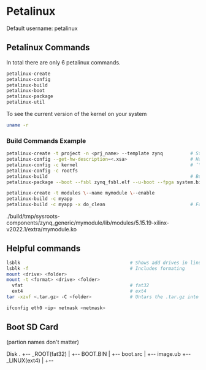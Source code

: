 
# Petalinux

Default username: petalinux

## Petalinux Commands

In total there are only 6 petalinux commands.

``` bash
petalinux-create
petalinux-config
petalinux-build
petalinux-boot
petalinux-package
petalinux-util
```

To see the current version of the kernel on your system 

``` bash
uname -r
```


### Build Commands Example

``` bash
petalinux-create -t project -n <prj_name> --template zynq          # Starting petalinux project for Zynq
petalinux-config --get-hw-description=<.xsa>                       # Hardware description file generated by Vivado
petalinux-config -c kernel                                         # ¯\_(ツ)_/¯
petalinux-config -c rootfs
petalinux-build                                                    # Building project
petalinux-package --boot --fsbl zynq_fsbl.elf --u-boot --fpga system.bit --force
```

``` bash
petalinux-create -t modules \--name mymodule \--enable
petalinux-build -c myapp
petalinux-build -c myapp -x do_clean                               # For compiling .ko
```
./build/tmp/sysroots-components/zynq_generic/mymodule/lib/modules/5.15.19-xilinx-v2022.1/extra/mymodule.ko

## Helpful commands 

``` bash
lsblk                                        # Shows add drives in linux
lsblk -f                                     # Includes formating
mount <drive> <folder>
mount -t <format> <drive> <folder>
  vfat                                       # fat32
  ext4                                       # ext4
tar -xzvf <.tar.gz> -C <folder>              # Untars the .tar.gz into <folder>

ifconfig eth0 <ip> netmask <netmask>
```

## Boot SD Card

(partion names don't matter)

Disk
.
+-- _ROOT(fat32)
|   +-- BOOT.BIN
|   +-- boot.src
|   +-- image.ub
+-- _LINUX(ext4)
|   +-- <extracted rootfs.tar.gz>

